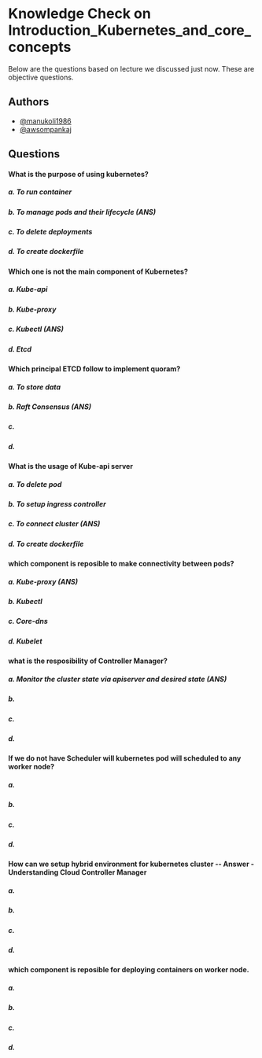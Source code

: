 
# Knowledge Check on Introduction_Kubernetes_and_core_concepts

Below are the questions based on lecture we discussed just now. These are objective questions. 


## Authors

- [@manukoli1986](https://www.github.com/manukoli1986)
- [@awsompankaj](https://www.github.com/awsompankaj)

## Questions

#### What is the purpose of using kubernetes?
##### a. To run container 
##### b. To manage pods and their lifecycle  (ANS)
##### c. To delete deployments 
##### d. To create dockerfile

#### Which one is not the main component of Kubernetes?
##### a. Kube-api
##### b. Kube-proxy  
##### c. Kubectl (ANS)
##### d. Etcd

#### Which principal ETCD follow to implement quoram?
##### a. To store data 
##### b. Raft Consensus (ANS)
##### c. 
##### d. 

#### What is the usage of Kube-api server
##### a. To delete pod 
##### b. To setup ingress controller
##### c. To connect cluster (ANS)
##### d. To create dockerfile

#### which component is reposible to make connectivity between pods?
##### a. Kube-proxy (ANS) 
##### b. Kubectl
##### c. Core-dns
##### d. Kubelet

#### what is the resposibility of Controller Manager?
##### a. Monitor the cluster state via apiserver and desired state (ANS)
##### b. 
##### c.  
##### d. 

#### If we do not have Scheduler will kubernetes pod will scheduled to any worker node?
##### a. 
##### b. 
##### c.  
##### d. 

#### How can we setup hybrid environment for kubernetes cluster -- Answer - Understanding Cloud Controller Manager
##### a. 
##### b. 
##### c.  
##### d. 

#### which component is reposible for deploying containers on worker node.
##### a. 
##### b. 
##### c. 
##### d. 
